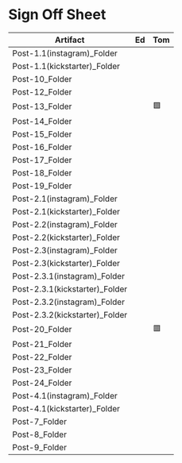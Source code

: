 # Sign Off Sheet

| Artifact | Ed | Tom |
| --- | --- | --- |
| Post-1.1(instagram)_Folder | | |
| Post-1.1(kickstarter)_Folder | | |
| Post-10_Folder | | |
| Post-12_Folder | | |
| Post-13_Folder | |:green_square:|
| Post-14_Folder | | |
| Post-15_Folder | | |
| Post-16_Folder | | |
| Post-17_Folder | | |
| Post-18_Folder | | |
| Post-19_Folder | |
| Post-2.1(instagram)_Folder | |
| Post-2.1(kickstarter)_Folder | |
| Post-2.2(instagram)_Folder | |
| Post-2.2(kickstarter)_Folder | |
| Post-2.3(instagram)_Folder | |
| Post-2.3(kickstarter)_Folder | | 
| Post-2.3.1(instagram)_Folder | | 
| Post-2.3.1(kickstarter)_Folder | |
| Post-2.3.2(instagram)_Folder | |
| Post-2.3.2(kickstarter)_Folder | |
| Post-20_Folder | |:red_square:|
| Post-21_Folder | |
| Post-22_Folder | |
| Post-23_Folder | |
| Post-24_Folder | |
| Post-4.1(instagram)_Folder | |
| Post-4.1(kickstarter)_Folder | |
| Post-7_Folder | |
| Post-8_Folder | |
| Post-9_Folder | |

